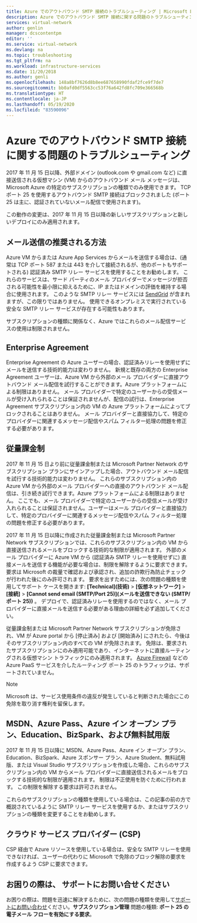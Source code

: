 ```yaml
---
title: Azure でのアウトバウンド SMTP 接続のトラブルシューティング | Microsoft Docs
description: Azure でのアウトバウンド SMTP 接続に関する問題のトラブルシューティング方法について説明します。
services: virtual-network
author: genlin
manager: dcscontentpm
editor: ''
ms.service: virtual-network
ms.devlang: na
ms.topic: troubleshooting
ms.tgt_pltfrm: na
ms.workload: infrastructure-services
ms.date: 11/20/2018
ms.author: genli
ms.openlocfilehash: 148a8bf7626d8b8ee687658990fdaf2fce9f7de7
ms.sourcegitcommit: bb0afd0df5563cc53f76a642fd8fc709e366568b
ms.translationtype: HT
ms.contentlocale: ja-JP
ms.lasthandoff: 05/19/2020
ms.locfileid: "83590096"
---
```

# <a name="troubleshoot-outbound-smtp-connectivity-issues-in-azure"></a>Azure でのアウトバウンド SMTP 接続に関する問題のトラブルシューティング

2017 年 11 月 15 日以降、外部ドメイン (outlook.com や gmail.com など) に直接送信される仮想マシン (VM) からのアウトバウンド メール メッセージは、Microsoft Azure の特定のサブスクリプションの種類でのみ使用できます。 TCP ポート 25 を使用するアウトバウンド SMTP 接続はブロックされました (ポート 25 は主に、認証されていないメール配信で使用されます)。

この動作の変更は、2017 年 11 月 15 日以降の新しいサブスクリプションと新しいデプロイにのみ適用されます。

## <a name="recommended-method-of-sending-email"></a>メール送信の推奨される方法
Azure VM からまたは Azure App Services からメールを送信する場合は、(通常は TCP ポート 587 または 443 を介して接続されるが、他のポートもサポートされる) 認証済み SMTP リレー サービスを使用することをお勧めします。 これらのサービスは、サード パーティのメール プロバイダーでメッセージが拒否される可能性を最小限に抑えるために、IP またはドメインの評価を維持する場合に使用されます。 このような SMTP リレー サービスには [SendGrid](https://sendgrid.com/partners/azure/) が含まれますが、この限りではありません。 使用できるオンプレミスで実行されている安全な SMTP リレー サービスが存在する可能性もあります。

サブスクリプションの種類に関係なく、Azure ではこれらのメール配信サービスの使用は制限されません。

## <a name="enterprise-agreement"></a>Enterprise Agreement
Enterprise Agreement の Azure ユーザーの場合、認証済みリレーを使用せずにメールを送信する技術的能力は変わりません。 新規と既存の両方の Enterprise Agreement ユーザーは、Azure VM から外部のメール プロバイダーに直接アウトバウンド メール配信を試行することができます。Azure プラットフォームによる制限はありません。 メール プロバイダーで特定のユーザーからの受信メールが受け入れられることは保証されませんが、配信の試行は、Enterprise Agreement サブスクリプション内の VM の Azure プラットフォームによってブロックされることはありません。 メール プロバイダーと直接協力して、特定のプロバイダーに関連するメッセージ配信やスパム フィルター処理の問題を修正する必要があります。

## <a name="pay-as-you-go"></a>従量課金制
2017 年 11 月 15 日より前に従量課金制または Microsoft Partner Network のサブスクリプション プランにサインアップした場合、アウトバウンド メール配信を試行する技術的能力は変わりません。 これらのサブスクリプション内の Azure VM から外部のメール プロバイダーへの直接のアウトバウンド メール配信は、引き続き試行できます。Azure プラットフォームによる制限はありません。 ここでも、メール プロバイダーで特定のユーザーからの受信メールが受け入れられることは保証されません。ユーザーはメール プロバイダーと直接協力して、特定のプロバイダーに関連するメッセージ配信やスパム フィルター処理の問題を修正する必要があります。

2017 年 11 月 15 日以降に作成された従量課金制または Microsoft Partner Network サブスクリプションでは、これらのサブスクリプション内の VM から直接送信されるメールをブロックする技術的な制限が適用されます。 外部のメール プロバイダーに Azure VM から (認証済み SMTP リレーを使用せずに) 直接メールを送信する機能が必要な場合は、制限を解除するように要求できます。 要求は Microsoft の裁量で確認および承認され、追加の詐欺行為防止チェックが行われた後にのみ許可されます。 要求を出すためには、次の問題の種類を使用してサポート ケースを開きます: **[Technical]\(技術\)**  >  **[仮想ネットワーク]**  >  **[接続]**  >  **[Cannot send email (SMTP/Port 25)]\(メールを送信できない (SMTP/ポート 25)\)** 。 デプロイで、認証済みリレーを使用するのではなく、メール プロバイダーに直接メールを送信する必要がある理由の詳細を必ず追加してください。

従量課金制または Microsoft Partner Network サブスクリプションが免除され、VM が Azure portal から [停止済み] および [開始済み] にされたら、今後はそのサブスクリプション内のすべての VM が免除されます。 免除は、要求されたサブスクリプションにのみ適用可能であり、インターネットに直接ルーティングされる仮想マシン トラフィックにのみ適用されます。 [Azure Firewall](https://azure.microsoft.com/services/azure-firewall/) などの Azure PaaS サービスを介したルーティング ポート 25 のトラフィックは、サポートされていません。

> [!NOTE]
> Microsoft は、サービス使用条件の違反が発生していると判断された場合にこの免除を取り消す権利を留保します。

## <a name="msdn-azure-pass-azure-in-open-education-bizspark-and-free-trial"></a>MSDN、Azure Pass、Azure イン オープン プラン、Education、BizSpark、および無料試用版
2017 年 11 月 15 日以降に MSDN、Azure Pass、Azure イン オープン プラン、Education、BizSpark、Azure スポンサー プラン、Azure Student、無料試用版、または Visual Studio サブスクリプションを作成した場合、これらのサブスクリプション内の VM からメール プロバイダーに直接送信されるメールをブロックする技術的な制限が適用されます。 制限は不正使用を防ぐために行われます。 この制限を解除する要求は許可されません。

これらのサブスクリプションの種類を使用している場合は、この記事の前の方で概説されているように SMTP リレー サービスを使用するか、またはサブスクリプションの種類を変更することをお勧めします。

## <a name="cloud-service-provider-csp"></a>クラウド サービス プロバイダー (CSP)

CSP 経由で Azure リソースを使用している場合は、安全な SMTP リレーを使用できなければ、ユーザーの代わりに Microsoft で免除のブロック解除の要求を作成するよう CSP に要求できます。

## <a name="need-help-contact-support"></a>お困りの際は、 サポートにお問い合せください

お困りの際は、問題を迅速に解決するために、次の問題の種類を使用して[サポートにお問い合わせ](https://portal.azure.com/?#blade/Microsoft_Azure_Support/HelpAndSupportBlade)ください。**サブスクリプション管理** 問題の種類: **ポート 25 の電子メール フローを有効にする要求**。
